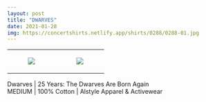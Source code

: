 ```yaml
---
layout: post
title: "DWARVES"
date: 2021-01-28
img: https://concertshirts.netlify.app/shirts/0288/0288-01.jpg
---
```




<table style="width:100%;"><tr><td style="vertical-align:top;">
      <figure class="tmblr-full" data-orig-height="2048" data-orig-width="1365" data-orig-src="https://concertshirts.netlify.app/shirts/0288/0288-01.jpg"><img src="https://64.media.tumblr.com/9573d36142c142c68ffdb56df2d3f9fe/db3b82ef7a353059-0c/s540x810/9db21ef52cf5ed176642aa959e469903a28300e7.jpg" data-orig-height="2048" data-orig-width="1365" data-orig-src="https://concertshirts.netlify.app/shirts/0288/0288-01.jpg"/></figure></td>
    <td style="vertical-align:top;">
      <figure class="tmblr-full" data-orig-height="2048" data-orig-width="1365" data-orig-src="https://concertshirts.netlify.app/shirts/0288/0288-02.jpg"><img src="https://64.media.tumblr.com/5ced0edef867b5ee0accbd40f78e0b5c/db3b82ef7a353059-4f/s540x810/1abeeeb3dac5132da6530e1997742f540dbffc12.jpg" data-orig-height="2048" data-orig-width="1365" data-orig-src="https://concertshirts.netlify.app/shirts/0288/0288-02.jpg"/></figure></td>
  </tr></table><p>
  Dwarves | 25 Years: The Dwarves Are Born Again<br/>MEDIUM | 100% Cotton | Alstyle Apparel &amp; Activewear
</p>
